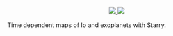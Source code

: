 <p align="center">
  <a href="https://dev.azure.com/constan7in3/volcano/_build">
    <img src="https://dev.azure.com/constan7in3/volcano/_apis/build/status/fbartolic.volcano?branchName=master"/>
  </a>
  <a href="https://github.com/fbartolic/volcano/tree/master-pdf/paper/paper.pdf">
        <img src="https://img.shields.io/badge/read-the_paper-blue.svg?style=flat"/>
  </a>
</p>

Time dependent maps of Io and exoplanets with Starry.
